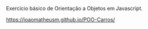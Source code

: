 Exercício básico de Orientação a Objetos em Javascript.

https://joaomatheusm.github.io/POO-Carros/
